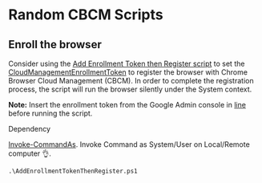 # Random CBCM Scripts
## Enroll the browser
Consider using the [Add Enrollment Token then Register script](https://github.com/google/ChromeBrowserEnterprise/blob/main/ps/src/cbcm/AddEnrollmentTokenThenRegister.ps1) to set the [CloudManagementEnrollmentToken](https://chromeenterprise.google/policies/#CloudManagementEnrollmentToken) to register the browser with Chrome Browser Cloud Management (CBCM). In order to complete the registration process, the script will run the browser silently under the System context. 

**Note:** Insert the enrollment token from the Google Admin console in [line](https://github.com/google/ChromeBrowserEnterprise/blob/main/ps/src/cbcm/AddEnrollmentTokenThenRegister.ps1#L9) before running the script.

Dependency

[Invoke-CommandAs](https://github.com/mkellerman/Invoke-CommandAs). Invoke Command as System/User on Local/Remote computer :ok_hand:.
```
.\AddEnrollmentTokenThenRegister.ps1
```
